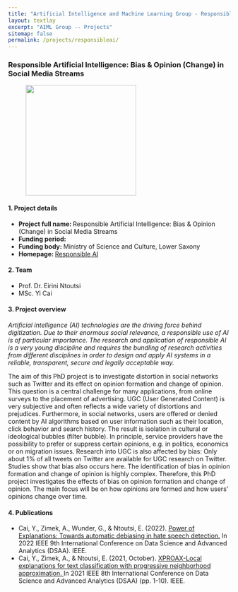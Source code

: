 ```yaml
---
title: "Artificial Intelligence and Machine Learning Group - Responsible AI project"
layout: textlay
excerpt: "AIML Group -- Projects"
sitemap: false
permalink: /projects/responsibleai/
---
```


### Responsible Artificial Intelligence: Bias & Opinion (Change) in Social Media Streams

<div>
<figure class="fourth">
  <img src="{{ site.url }}{{ site.baseurl }}/images/logopic/logo-mwk.png" style="width: 250px">  
</figure>
</div>

#### 1. Project details
- <b>Project full name: </b> Responsible Artificial Intelligence: Bias & Opinion (Change) in Social Media Streams
- <b>Funding period: </b> 
- <b>Funding body: </b> Ministry of Science and Culture, Lower Saxony
- <b>Homepage: </b> <a href="https://verantwortungsvolleki.de/en/">Responsible AI </a>

#### 2. Team
- Prof. Dr. Eirini Ntoutsi
- MSc. Yi Cai

#### 3. Project overview
<i>Artificial intelligence (AI) technologies are the driving force behind digitization. Due to their enormous social relevance, a responsible use of AI is of particular importance. The research and application of responsible AI is a very young discipline and requires the bundling of research activities from different disciplines in order to design and apply AI systems in a reliable, transparent, secure and legally acceptable way. </i>

The aim of this PhD project is to investigate distortion in social networks such as Twitter and its effect on opinion formation and change of opinion. This question is a central challenge for many applications, from online surveys to the placement of advertising. UGC (User Generated Content) is very subjective and often reflects a wide variety of distortions and prejudices. Furthermore, in social networks, users are offered or denied content by AI algorithms based on user information such as their location, click behavior and search history. The result is isolation in cultural or ideological bubbles (filter bubble). In principle, service providers have the possibility to prefer or suppress certain opinions, e.g. in politics, economics or on migration issues. Research into UGC is also affected by bias: Only about 1% of all tweets on Twitter are available for UGC research on Twitter. Studies show that bias also occurs here. The identification of bias in opinion formation and change of opinion is highly complex. Therefore, this PhD project investigates the effects of bias on opinion formation and change of opinion. The main focus will be on how opinions are formed and how users’ opinions change over time.

#### 4. Publications
- Cai, Y., Zimek, A., Wunder, G., & Ntoutsi, E. (2022). <a href="https://doi.org/10.1109/DSAA54385.2022.10032325">Power of Explanations: Towards automatic debiasing in hate speech detection.</a> In 2022 IEEE 9th International Conference on Data Science and Advanced Analytics (DSAA). IEEE.
- Cai, Y., Zimek, A., & Ntoutsi, E. (2021, October). <a href = "https://doi.org/10.1109/DSAA53316.2021.9564153">XPROAX-Local explanations for text classification with progressive neighborhood approximation. </a> In 2021 IEEE 8th International Conference on Data Science and Advanced Analytics (DSAA) (pp. 1-10). IEEE. 
